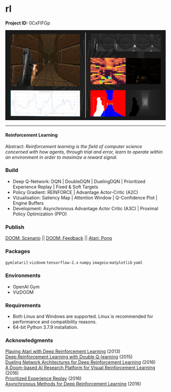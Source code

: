 # rl

**Project ID:** 0CxFIFGp

<p align="center">
  <img src="https://github.com/epochlab/rl/blob/main/sample.png">
</p>

--------------------------------------------------------------------

#### Reinforcement Learning
Abstract: *Reinforcement learning is the field of computer science concerned with how agents, through trial and error, learn to operate within an environment in order to maximize a reward signal.*

### Build
- Deep Q-Network: DQN | DoubleDQN | DuelingDQN | Prioritized Experience Replay | Fixed & Soft Targets
- Policy Gradient: REINFORCE | Advantage Actor-Critic (A2C)
- Vizualisation: Saliency Map | Attention Window | Q-Confidence Plot | Engine Buffers
- Development: Asynchronous Advantage Actor Critic (A3C) | Proximal Policy Optimization (PPO)

### Publish
[DOOM: Scenario](https://vimeo.com/649753590) || [DOOM: Feedback](https://vimeo.com/649624495) || [Atari: Pong](https://vimeo.com/649229501)

### Packages
`gym[atari]` `vizdoom` `tensorflow-2.x` `numpy` `imageio` `matplotlib` `yaml`

### Environments
- OpenAI Gym
- VizDOOM

### Requirements
- Both Linux and Windows are supported. Linux is recommended for performance and compatibility reasons.
- 64-bit Python 3.7.9 installation.

### Acknowledgments
[Playing Atari with Deep Reinforcement Learning](https://arxiv.org/pdf/1312.5602v1.pdf) (2013)<br />
[Deep Reinforcement Learning with Double Q-learning](https://arxiv.org/pdf/1509.06461.pdf) (2015)<br />
[Dueling Network Architectures for Deep Reinforcement Learning](https://arxiv.org/pdf/1511.06581.pdf) (2016)<br />
[A Doom-based AI Research Platform for Visual Reinforcement Learning](https://arxiv.org/pdf/1605.02097.pdf) (2016)<br />
[Prioritized Experience Replay](https://arxiv.org/pdf/1511.05952.pdf) (2016)<br />
[Asynchronous Methods for Deep Reinforcement Learning](https://arxiv.org/pdf/1602.01783.pdf) (2016)
